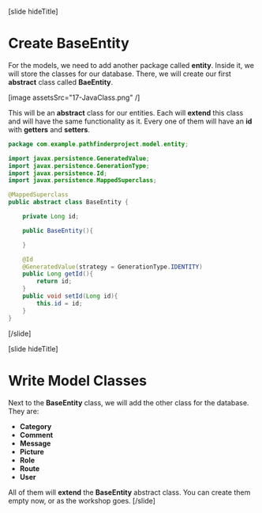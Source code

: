 [slide hideTitle]

# Create BaseEntity

For the models, we need to add another package called **entity**. Inside it, we will store the classes for our database.
There, we will create our first **abstract** class called **BaeEntity**.

[image assetsSrc="17-JavaClass.png" /]

This will be an **abstract** class for our entities. Each will **extend** this class and will have the same functionality as it. Every one of them will have an **id** with **getters** and **setters**.

```java
package com.example.pathfinderproject.model.entity;

import javax.persistence.GeneratedValue;
import javax.persistence.GenerationType;
import javax.persistence.Id;
import javax.persistence.MappedSuperclass;

@MappedSuperclass
public abstract class BaseEntity {

    private Long id;

    public BaseEntity(){

    }

    @Id
    @GeneratedValue(strategy = GenerationType.IDENTITY)
    public Long getId(){
        return id;
    }
    public void setId(Long id){
        this.id = id;
    }
}
```

[/slide]

[slide hideTitle]

# Write Model Classes

Next to the **BaseEntity** class, we will add the other class for the database. They are:

- **Category**
- **Comment**
- **Message**
- **Picture**
- **Role**
- **Route**
- **User**

All of them will **extend** the **BaseEntity** abstract class. You can create them empty now, or as the workshop goes.
[/slide]
